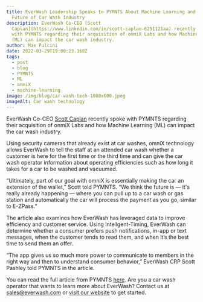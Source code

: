```yaml
---
title: EverWash Leadership Speaks to PYMNTS About Machine Learning and the
  Future of Car Wash Industry
description: EverWash Co-CEO [Scott
  Caplan](https://www.linkedin.com/in/scott-caplan-6251121aa) recently spoke
  with PYMNTS regarding their acquisition of onmiX Labs and how Machine Learning
  (ML) can impact the car wash industry.
author: Max Pulcini
date: 2022-03-29T19:00:23.168Z
tags:
  - post
  - blog
  - PYMNTS
  - ML
  - onmiX
  - machine-learning
image: /img/blog/car-wash-tech-1000x600.jpeg
imageAlt: Car wash technology
---
```

EverWash Co-CEO [Scott Caplan](https://www.linkedin.com/in/scott-caplan-6251121aa) recently spoke with PYMNTS regarding their acquisition of onmiX Labs and how Machine Learning (ML) can impact the car wash industry. 

Using security cameras that already exist at car washes, omniX technology allows EverWash to tell the staff at an attended car wash whether a customer is here for the first time or the third time and can give the car wash operator information about operating efficiencies such as how long it takes for a car to be washed and vacuumed. 

​​“Ultimately, part of our goal with omniX is essentially making the car an extension of the wallet,” Scott told PYMNTS. “We think the future is — it's really already happening — where you can pull up to a car wash or gas station and automatically the car will process the payment as you go, similar to E-ZPass.” 

The article also examines how EverWash has leveraged data to improve efficiency and customer service. Using Intellgent-Timing, EverWash can determine whether a consumer prefers push notifications, in-app or text messages, when the customer tends to read them, and when it’s the best time to send them an offer. 

“The app gives us so much more power to communicate to members in the right way and then to understand consumer behavior,” EverWash CRP Scott Pashley told PYMNTS in the article.

You can read the full article from PYMNTS [here](https://www.pymnts.com/subscriptions/2022/technology-and-recurring-revenue-accelerate-car-wash-industry-growth/). Are you a car wash operator that wants to learn more about EverWash? Contact us at sales@everwash.com or [visit our website](https://www.everwash.com/wash-owners) to get started.